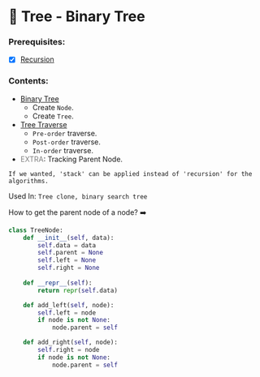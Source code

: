 # 🌳 Tree - Binary Tree

### Prerequisites:

* [X]  [Recursion](../(4)%20Recursion)

### Contents:

* [Binary Tree]()
  * Create `Node`.
  * Create `Tree`.
* [Tree Traverse]()
  * `Pre-order` traverse.
  * `Post-order` traverse.
  * `In-order` traverse.
* <span style="color: gray;">EXTRA</span>: Tracking Parent Node.

`If we wanted, 'stack' can be applied instead of 'recursion' for the algorithms.`

Used In: `Tree clone, binary search tree`

How to get the parent node of a node?
➡️

```python
class TreeNode:
    def __init__(self, data):
        self.data = data
        self.parent = None
        self.left = None
        self.right = None
  
    def __repr__(self):
        return repr(self.data)

    def add_left(self, node):
        self.left = node
        if node is not None:
            node.parent = self

    def add_right(self, node):
        self.right = node
        if node is not None:
            node.parent = self
```
